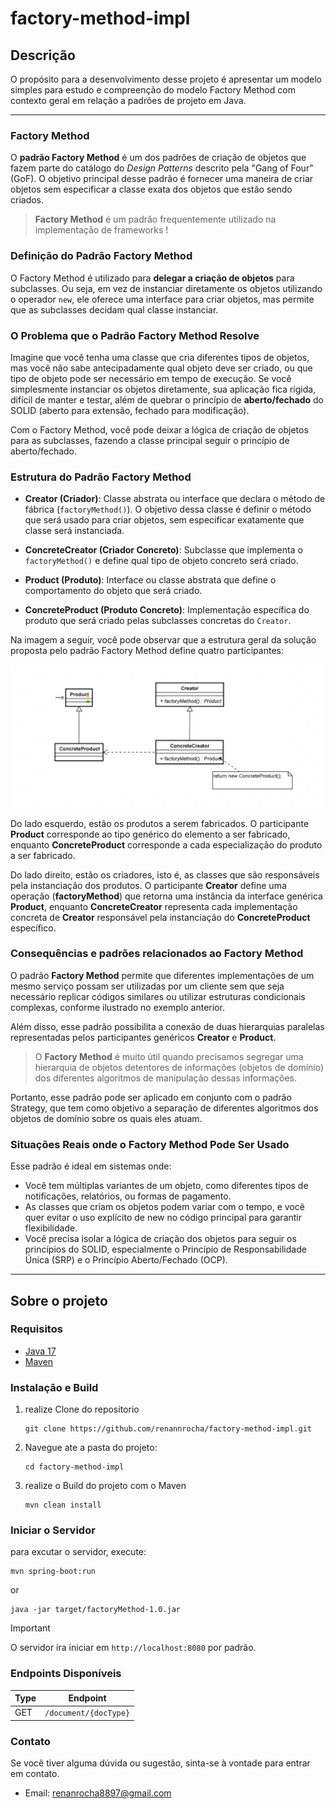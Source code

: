 # factory-method-impl

## Descrição
O propósito para a desenvolvimento desse projeto é apresentar um modelo simples para estudo e compreenção do modelo Factory Method com contexto geral em relação a padrões de projeto em Java.

<hr>

### Factory Method
O **padrão Factory Method** é um dos padrões de criação de objetos que fazem parte do catálogo do *Design Patterns* descrito pela "Gang of Four" (GoF). O objetivo principal desse padrão é fornecer uma maneira de criar objetos sem especificar a classe exata dos objetos que estão sendo criados.

> **Factory Method** é um padrão frequentemente utilizado na implementação de frameworks !

### Definição do Padrão Factory Method

O Factory Method é utilizado para **delegar a criação de objetos** para subclasses. Ou seja, em vez de instanciar diretamente os objetos utilizando o operador `new`, ele oferece uma interface para criar objetos, mas permite que as subclasses decidam qual classe instanciar.

###  O Problema que o Padrão Factory Method Resolve

Imagine que você tenha uma classe que cria diferentes tipos de objetos, mas você não sabe antecipadamente qual objeto deve ser criado, ou que tipo de objeto pode ser necessário em tempo de execução. Se você simplesmente instanciar os objetos diretamente, sua aplicação fica rígida, difícil de manter e testar, além de quebrar o princípio de **aberto/fechado** do SOLID (aberto para extensão, fechado para modificação).

Com o Factory Method, você pode deixar a lógica de criação de objetos para as subclasses, fazendo a classe principal seguir o princípio de aberto/fechado.

### Estrutura do Padrão Factory Method
- **Creator (Criador)**: Classe abstrata ou interface que declara o método de fábrica (`factoryMethod()`). O objetivo dessa classe é definir o método que será usado para criar objetos, sem especificar exatamente que classe será instanciada.

- **ConcreteCreator (Criador Concreto)**: Subclasse que implementa o `factoryMethod()` e define qual tipo de objeto concreto será criado.

- **Product (Produto)**: Interface ou classe abstrata que define o comportamento do objeto que será criado.

- **ConcreteProduct (Produto Concreto)**: Implementação específica do produto que será criado pelas subclasses concretas do `Creator`.

Na imagem a seguir, você pode observar que a estrutura geral da solução proposta pelo padrão Factory Method define quatro participantes:

<picture>
    <img alt="home page MalDec Labs" src="./github/assets/model-fm.png">
</picture>

Do lado esquerdo, estão os produtos a serem fabricados. O participante **Product** corresponde ao tipo genérico do elemento a ser fabricado, enquanto **ConcreteProduct** corresponde a cada especialização do produto a ser fabricado.

Do lado direito, estão os criadores, isto é, as classes que são responsáveis pela instanciação dos produtos. O participante **Creator** define uma operação (**factoryMethod**) que retorna uma instância da interface genérica **Product**, enquanto **ConcreteCreator** representa cada implementação concreta de **Creator** responsável pela instanciação do **ConcreteProduct** específico.

### Consequências e padrões relacionados ao Factory Method

O padrão **Factory Method** permite que diferentes implementações de um mesmo serviço possam ser utilizadas por um cliente sem que seja necessário replicar códigos similares ou utilizar estruturas condicionais complexas, conforme ilustrado no exemplo anterior.

Além disso, esse padrão possibilita a conexão de duas hierarquias paralelas representadas pelos participantes genéricos **Creator** e **Product**.

> O **Factory Method** é muito útil quando precisamos segregar uma hierarquia de objetos detentores de informações (objetos de domínio) dos diferentes algoritmos de manipulação dessas informações.

Portanto, esse padrão pode ser aplicado em conjunto com o padrão Strategy, que tem como objetivo a separação de diferentes algoritmos dos objetos de domínio sobre os quais eles atuam.

### Situações Reais onde o Factory Method Pode Ser Usado
Esse padrão é ideal em sistemas onde:

- Você tem múltiplas variantes de um objeto, como diferentes tipos de notificações, relatórios, ou formas de pagamento.
- As classes que criam os objetos podem variar com o tempo, e você quer evitar o uso explícito de new no código principal para garantir flexibilidade.
- Você precisa isolar a lógica de criação dos objetos para seguir os princípios do SOLID, especialmente o Princípio de Responsabilidade Única (SRP) e o Princípio Aberto/Fechado (OCP).

<hr>

## Sobre o projeto

### Requisitos
- [Java 17](https://www.oracle.com/java/technologies/downloads/#java17)
- [Maven](https://maven.apache.org/)

### Instalação e Build
1. realize Clone do repositorio
    ``` shell
    git clone https://github.com/renannrocha/factory-method-impl.git
    ```
2. Navegue ate a pasta do projeto:
    ``` shell
    cd factory-method-impl
    ```
3. realize o Build do projeto com o Maven
    ``` shell
    mvn clean install
    ```
### Iniciar o Servidor

para excutar o servidor, execute:
``` shell
mvn spring-boot:run
```
or
``` shell
java -jar target/factoryMethod-1.0.jar
```
> [!IMPORTANT]
> O servidor ira iniciar em `http://localhost:8080` por padrão.

### Endpoints Disponíveis

| Type | Endpoint              | 
|------|-----------------------|
| GET  | `/document/{docType}` |

### Contato
Se você tiver alguma dúvida ou sugestão, sinta-se à vontade para entrar em contato.
- Email: [renanrocha8897@gmail.com](mailto:renanrocha8897@gmail.com)